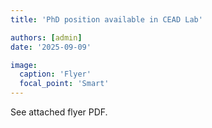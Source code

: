 ```yaml
---
title: 'PhD position available in CEAD Lab'

authors: [admin]
date: '2025-09-09'

image:
  caption: 'Flyer'
  focal_point: 'Smart'
---
```


See attached flyer PDF.
